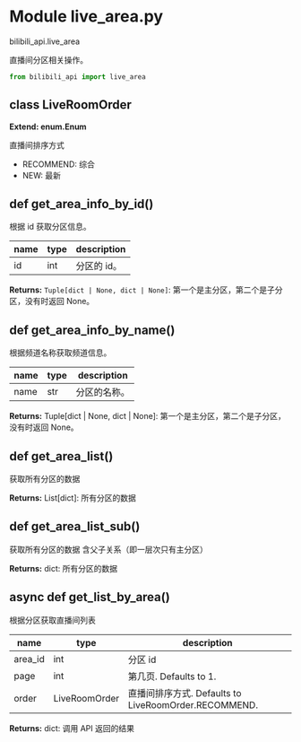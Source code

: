 # Module live_area.py


bilibili_api.live_area

直播间分区相关操作。


``` python
from bilibili_api import live_area
```

## class LiveRoomOrder

**Extend: enum.Enum**

直播间排序方式

- RECOMMEND: 综合
- NEW: 最新




## def get_area_info_by_id()

根据 id 获取分区信息。


| name | type | description |
| - | - | - |
| id | int | 分区的 id。 |

**Returns:** `Tuple[dict | None, dict | None]`: 第一个是主分区，第二个是子分区，没有时返回 None。




## def get_area_info_by_name()

根据频道名称获取频道信息。


| name | type | description |
| - | - | - |
| name | str | 分区的名称。 |

**Returns:** Tuple[dict | None, dict | None]: 第一个是主分区，第二个是子分区，没有时返回 None。




## def get_area_list()

获取所有分区的数据



**Returns:** List[dict]: 所有分区的数据




## def get_area_list_sub()

获取所有分区的数据
含父子关系（即一层次只有主分区）



**Returns:** dict: 所有分区的数据




## async def get_list_by_area()

根据分区获取直播间列表


| name | type | description |
| - | - | - |
| area_id | int | 分区 id |
| page | int | 第几页. Defaults to 1. |
| order | LiveRoomOrder | 直播间排序方式. Defaults to LiveRoomOrder.RECOMMEND. |

**Returns:** dict: 调用 API 返回的结果




